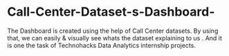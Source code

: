 # Call-Center-Dataset-s-Dashboard-
The Dashboard is created using the help of Call Center datasets. By using that, we can easily &amp; visually see whats the dataset explaining to us . And it is one the task of Technohacks Data Analytics internship projects.
